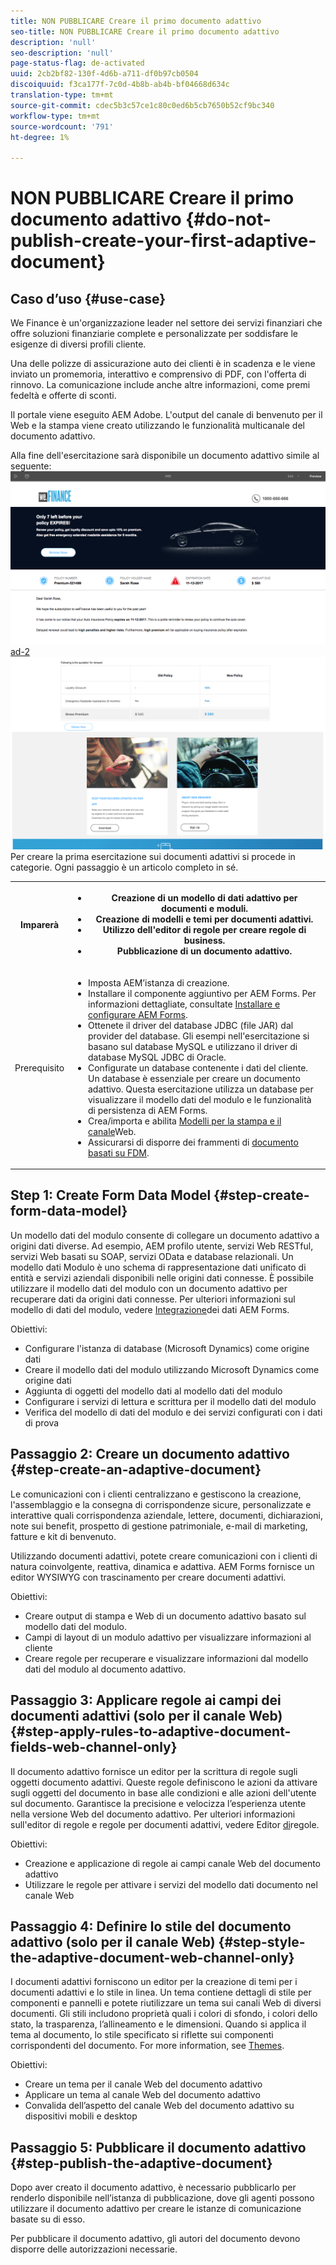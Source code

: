 ```yaml
---
title: NON PUBBLICARE Creare il primo documento adattivo
seo-title: NON PUBBLICARE Creare il primo documento adattivo
description: 'null'
seo-description: 'null'
page-status-flag: de-activated
uuid: 2cb2bf82-130f-4d6b-a711-df0b97cb0504
discoiquuid: f3ca177f-7c0d-4b8b-ab4b-bf04668d634c
translation-type: tm+mt
source-git-commit: cdec5b3c57ce1c80c0ed6b5cb7650b52cf9bc340
workflow-type: tm+mt
source-wordcount: '791'
ht-degree: 1%

---
```



# NON PUBBLICARE Creare il primo documento adattivo {#do-not-publish-create-your-first-adaptive-document}

## Caso d’uso  {#use-case}

We Finance è un&#39;organizzazione leader nel settore dei servizi finanziari che offre soluzioni finanziarie complete e personalizzate per soddisfare le esigenze di diversi profili cliente.

Una delle polizze di assicurazione auto dei clienti è in scadenza e le viene inviato un promemoria, interattivo e comprensivo di PDF, con l&#39;offerta di rinnovo. La comunicazione include anche altre informazioni, come premi fedeltà e offerte di sconti.

Il portale viene eseguito  AEM Adobe. L&#39;output del canale di benvenuto per il Web e la stampa viene creato utilizzando le funzionalità multicanale del documento adattivo.

Alla fine dell&#39;esercitazione sarà disponibile un documento adattivo simile al seguente:
[ ![ad-1](assets/ad-1.png)](https://blogs.adobe.com/contentcorner/files/2017/07/PAF_Mobile.pdf) [ ad-2 ![](assets/ad-2.png)](https://blogs.adobe.com/contentcorner/files/2017/07/PAF_Desktop.pdf)Per creare la prima esercitazione sui documenti adattivi si procede in categorie. Ogni passaggio è un articolo completo in sé.

<table> 
 <tbody>
  <tr>
   <th>Imparerà</th> 
   <th>
    <ul> 
     <li>Creazione di un modello di dati adattivo per documenti e moduli.</li> 
     <li>Creazione di modelli e temi per documenti adattivi.</li> 
     <li>Utilizzo dell'editor di regole per creare regole di business.<br /> </li> 
     <li>Pubblicazione di un documento adattivo. <br /> </li> 
    </ul> </th> 
  </tr>
  <tr>
   <td>Prerequisito</td> 
   <td>
    <ul> 
     <li>Imposta AEM’istanza di creazione. </li> 
     <li>Installare il componente aggiuntivo per AEM Forms. Per informazioni dettagliate, consultate <a href="/help/forms/using/installing-configuring-aem-forms-osgi.md" target="_blank">Installare e configurare  AEM Forms</a>.</li> 
     <li>Ottenete il driver del database JDBC (file JAR) dal provider del database. Gli esempi nell'esercitazione si basano sul database MySQL e utilizzano il driver di database MySQL JDBC di Oracle. </li> 
     <li>Configurate un database contenente i dati del cliente. Un database è essenziale per creare un documento adattivo. Questa esercitazione utilizza un database per visualizzare il modello dati del modulo e le funzionalità di persistenza di  AEM Forms. </li> 
     <li>Crea/importa e abilita <a href="/help/forms/using/web-channel-print-channel.md">Modelli per la stampa e il canale</a>Web.</li> 
     <li>Assicurarsi di disporre dei frammenti di <a href="/help/forms/using/document-fragments.md">documento basati su FDM</a>.</li> 
    </ul> </td> 
  </tr>
 </tbody>
</table>

## Step 1: Create Form Data Model {#step-create-form-data-model}

Un modello dati del modulo consente di collegare un documento adattivo a origini dati diverse. Ad esempio, AEM profilo utente, servizi Web RESTful, servizi Web basati su SOAP, servizi OData e database relazionali. Un modello dati Modulo è uno schema di rappresentazione dati unificato di entità e servizi aziendali disponibili nelle origini dati connesse. È possibile utilizzare il modello dati del modulo con un documento adattivo per recuperare dati da origini dati connesse. Per ulteriori informazioni sul modello di dati del modulo, vedere [Integrazione](/help/forms/using/data-integration.md)dei dati AEM Forms.

Obiettivi:

* Configurare l&#39;istanza di database (Microsoft Dynamics) come origine dati
* Creare il modello dati del modulo utilizzando Microsoft Dynamics come origine dati
* Aggiunta di oggetti del modello dati al modello dati del modulo
* Configurare i servizi di lettura e scrittura per il modello dati del modulo
* Verifica del modello di dati del modulo e dei servizi configurati con i dati di prova

## Passaggio 2: Creare un documento adattivo {#step-create-an-adaptive-document}

Le comunicazioni con i clienti centralizzano e gestiscono la creazione, l&#39;assemblaggio e la consegna di corrispondenze sicure, personalizzate e interattive quali corrispondenza aziendale, lettere, documenti, dichiarazioni, note sui benefit, prospetto di gestione patrimoniale, e-mail di marketing, fatture e kit di benvenuto.

Utilizzando documenti adattivi, potete creare comunicazioni con i clienti di natura coinvolgente, reattiva, dinamica e adattiva.  AEM Forms fornisce un editor WYSIWYG con trascinamento per creare documenti adattivi.

<!--`For more information about adaptive documents, see [Introduction to authoring adaptive documents](/forms/using/introduction-ad-authoring.md).`-->

Obiettivi:

* Creare output di stampa e Web di un documento adattivo basato sul modello dati del modulo.
* Campi di layout di un modulo adattivo per visualizzare informazioni al cliente
* Creare regole per recuperare e visualizzare informazioni dal modello dati del modulo al documento adattivo.

<!--![see-the-guide-sm](assets/see-the-guide-sm.png)-->

## Passaggio 3: Applicare regole ai campi dei documenti adattivi (solo per il canale Web) {#step-apply-rules-to-adaptive-document-fields-web-channel-only}

Il documento adattivo fornisce un editor per la scrittura di regole sugli oggetti documento adattivi. Queste regole definiscono le azioni da attivare sugli oggetti del documento in base alle condizioni e alle azioni dell&#39;utente sul documento. Garantisce la precisione e velocizza l’esperienza utente nella versione Web del documento adattivo. Per ulteriori informazioni sull&#39;editor di regole e regole per documenti adattivi, vedere Editor [di](/help/forms/using/rule-editor.md)regole.

Obiettivi:

* Creazione e applicazione di regole ai campi canale Web del documento adattivo
* Utilizzare le regole per attivare i servizi del modello dati documento nel canale Web

## Passaggio 4: Definire lo stile del documento adattivo (solo per il canale Web) {#step-style-the-adaptive-document-web-channel-only}

I documenti adattivi forniscono un editor per la creazione di temi per i documenti adattivi e lo stile in linea. Un tema contiene dettagli di stile per componenti e pannelli e potete riutilizzare un tema sui canali Web di diversi documenti. Gli stili includono proprietà quali i colori di sfondo, i colori dello stato, la trasparenza, l’allineamento e le dimensioni. Quando si applica il tema al documento, lo stile specificato si riflette sui componenti corrispondenti del documento. For more information, see [Themes](/help/forms/using/themes.md).

Obiettivi:

* Creare un tema per il canale Web del documento adattivo
* Applicare un tema al canale Web del documento adattivo
* Convalida dell’aspetto del canale Web del documento adattivo su dispositivi mobili e desktop

## Passaggio 5: Pubblicare il documento adattivo {#step-publish-the-adaptive-document}

Dopo aver creato il documento adattivo, è necessario pubblicarlo per renderlo disponibile nell’istanza di pubblicazione, dove gli agenti possono utilizzare il documento adattivo per creare le istanze di comunicazione basate su di esso.

Per pubblicare il documento adattivo, gli autori del documento devono disporre delle autorizzazioni necessarie.
